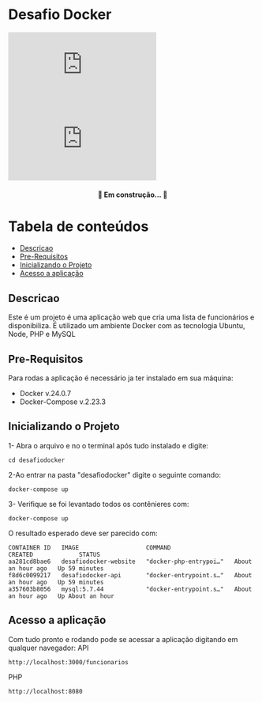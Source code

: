 # Desafio Docker
[![GitHub commits](https://badgen.net/github/commits/Naereen/Strapdown.js)](https://github.com/LeoFacB/Desafio)
[![GitHub latest commit](https://badgen.net/github/last-commit/Naereen/Strapdown.js)](https://github.com/LeoFacB/Desafio)

<h4 align="center"> 
	🚧   Em construção...  🚧
</h4>

Tabela de conteúdos
=================
<!--ts-->
   * [Descricao](#Descricao)
   * [Pre-Requisitos](#Pre-Requisitos)
   * [Inicializando o Projeto](#Inicializando-o-Projeto)
   * [Acesso a aplicação](#Acesso-a-aplicaçao)
<!--te-->

## Descricao

Este é um projeto é uma aplicação web que cria uma lista de funcionários e disponibiliza. É utilizado um ambiente Docker com as tecnologia Ubuntu, Node, PHP e MySQL 

## Pre-Requisitos

Para rodas a aplicação é necessário ja ter instalado em sua máquina:

- Docker v.24.0.7
- Docker-Compose v.2.23.3

## Inicializando o Projeto

1- Abra o arquivo e no o terminal após tudo instalado e digite:
```
cd desafiodocker
```
2-Ao entrar na pasta "desafiodocker" digite o seguinte comando:
```
docker-compose up
```
3- Verifique se foi levantado todos os contênieres com:
```
docker-compose up
```
O resultado esperado deve ser parecido com:
```
CONTAINER ID   IMAGE                   COMMAND                  CREATED             STATUS            
aa281cd8bae6   desafiodocker-website   "docker-php-entrypoi…"   About an hour ago   Up 59 minutes     
f8d6c0099217   desafiodocker-api       "docker-entrypoint.s…"   About an hour ago   Up 59 minutes     
a357603b8056   mysql:5.7.44            "docker-entrypoint.s…"   About an hour ago   Up About an hour   
```

## Acesso a aplicação

Com tudo pronto e rodando pode se acessar a aplicação digitando em qualquer navegador: 
API
```
http://localhost:3000/funcionarios
```
PHP
```
http://localhost:8080
```
